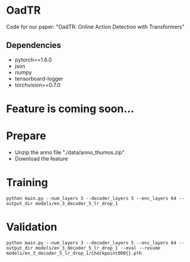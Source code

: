 # OadTR
Code for our paper: "OadTR: Online Action Detection with Transformers"

## Dependencies

* pytorch==1.6.0 
* json
* numpy
* tensorboard-logger
* torchvision==0.7.0

# Feature is coming soon...

# Prepare
* Unzip the anno file "./data/anno_thumos.zip"
* Download the feature

# Training
```
python main.py --num_layers 3 --decoder_layers 5 --enc_layers 64 --output_dir models/en_3_decoder_5_lr_drop_1
```
# Validation
```
python main.py --num_layers 3 --decoder_layers 5 --enc_layers 64 --output_dir models/en_3_decoder_5_lr_drop_1 --eval --resume models/en_3_decoder_5_lr_drop_1/checkpoint000{}.pth
```
